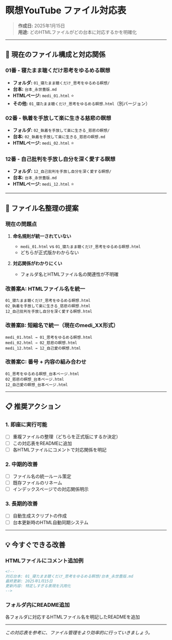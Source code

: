# 瞑想YouTube ファイル対応表

> **作成日:** 2025年1月15日  
> **用途:** どのHTMLファイルがどの台本に対応するかを明確化

---

## 📁 現在のファイル構成と対応関係

### 01番 - 寝たまま聴くだけ思考をゆるめる瞑想
- **フォルダ:** `01_寝たまま聴くだけ_思考をゆるめる瞑想/`
- **台本:** `台本_永世豊版.md`
- **HTMLページ:** `medi_01.html` ⭐️
- **その他:** `01_寝たまま聴くだけ_思考をゆるめる瞑想.html`（別バージョン）

### 02番 - 執着を手放して楽に生きる慈悲の瞑想
- **フォルダ:** `02_執着を手放して楽に生きる_慈悲の瞑想/`
- **台本:** `02_執着を手放して楽に生きる_慈悲の瞑想.md`
- **HTMLページ:** `medi_02.html` ⭐️

### 12番 - 自己批判を手放し自分を深く愛する瞑想
- **フォルダ:** `12_自己批判を手放し自分を深く愛する瞑想/`
- **台本:** `台本_永世豊版.md`
- **HTMLページ:** `medi_12.html` ⭐️

---

## 🔄 ファイル名整理の提案

### 現在の問題点
1. **命名規則が統一されていない**
   - `medi_01.html` vs `01_寝たまま聴くだけ_思考をゆるめる瞑想.html`
   - どちらが正式版かわからない

2. **対応関係がわかりにくい**
   - フォルダ名とHTMLファイル名の関連性が不明確

### 改善案A: HTMLファイル名を統一
```
01_寝たまま聴くだけ_思考をゆるめる瞑想.html
02_執着を手放して楽に生きる_慈悲の瞑想.html
12_自己批判を手放し自分を深く愛する瞑想.html
```

### 改善案B: 短縮名で統一（現在のmedi_XX形式）
```
medi_01.html → 01_思考をゆるめる瞑想.html
medi_02.html → 02_慈悲の瞑想.html
medi_12.html → 12_自己愛の瞑想.html
```

### 改善案C: 番号 + 内容の組み合わせ
```
01_思考をゆるめる瞑想_台本ページ.html
02_慈悲の瞑想_台本ページ.html
12_自己愛の瞑想_台本ページ.html
```

---

## 📋 推奨アクション

### 1. 即座に実行可能
- [ ] 重複ファイルの整理（どちらを正式版にするか決定）
- [ ] この対応表をREADMEに追加
- [ ] 各HTMLファイルにコメントで対応関係を明記

### 2. 中期的改善
- [ ] ファイル名の統一ルール策定
- [ ] 既存ファイルのリネーム
- [ ] インデックスページでの対応関係明示

### 3. 長期的改善
- [ ] 自動生成スクリプトの作成
- [ ] 台本更新時のHTML自動同期システム

---

## 💡 今すぐできる改善

### HTMLファイルにコメント追加例
```html
<!-- 
対応台本: 01_寝たまま聴くだけ_思考をゆるめる瞑想/台本_永世豊版.md
最終更新: 2025年1月15日
更新内容: 特定しすぎる表現を汎用化
-->
```

### フォルダ内にREADME追加
各フォルダに対応するHTMLファイル名を明記したREADMEを追加

---

*この対応表を参考に、ファイル管理をより効率的に行っていきましょう。*
